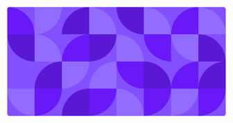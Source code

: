 <svg width="980" height="490" viewBox="0 0 980 490" fill="none" xmlns="http://www.w3.org/2000/svg">
<path fill-rule="evenodd" clip-rule="evenodd" d="M10 0C4.47715 0 0 4.47715 0 10V480C0 485.523 4.47715 490 10 490H970C975.523 490 980 485.523 980 480V10C980 4.47715 975.523 0 970 0H10Z" fill="var(--kui-color-background-primary, #8250FF)"/>
<path opacity="0.7" fill-rule="evenodd" clip-rule="evenodd" d="M857.5 0C789.88 -5.91153e-06 735 54.8435 735 122.419L857.5 122.419V0ZM122.459 122.458C122.459 57.4972 71.8431 4.29384 7.94942 0.210449C3.69567 1.09701 0.433482 4.68616 0.0400391 9.10072L0.040044 122.458L122.459 122.458ZM367.5 489.673L367.5 367.254H490C490 434.829 435.12 489.673 367.5 489.673ZM612.5 367.256V489.673C680.12 489.673 735 434.829 735 367.254H612.5V244.837L490 244.837C490 312.412 544.88 367.256 612.5 367.256ZM367.5 122.417C299.88 122.417 245 177.261 245 244.836L367.5 244.836V122.417ZM734.919 245C667.344 245 612.5 190.12 612.5 122.5H734.919V245ZM245 367.498C245 435.073 190.12 489.917 122.5 489.917V367.498H245ZM857.5 489.917C925.12 489.917 980 435.073 980 367.498H857.5V489.917ZM735 367.419C735 299.844 789.88 245 857.5 245V367.419L735 367.419Z" fill="var(--kui-color-background-primary-strong, #5E00F5)"/>
<path opacity="0.7" fill-rule="evenodd" clip-rule="evenodd" d="M612.5 0C680.075 8.05825e-07 734.918 54.88 734.918 122.5H612.5V0ZM367.5 122.419L367.5 5.35367e-06C435.12 1.12652e-05 490 54.8435 490 122.419L367.5 122.419ZM490 122.419V122.417C557.62 122.417 612.5 177.261 612.5 244.836L490 244.836L490 122.419ZM490 489.673L490 367.256H367.5C367.5 299.681 422.38 244.837 490 244.837V367.254C557.62 367.254 612.5 422.098 612.5 489.673H490ZM245 244.837L245 367.256C312.62 367.256 367.5 312.412 367.5 244.837L245 244.837ZM735 122.5C735 190.12 789.844 245 857.419 245V122.5H735ZM122.5 245V122.5L122.5 0L244.919 1.45983e-06C244.919 67.6057 190.098 122.477 122.543 122.5C190.098 122.523 244.919 177.394 244.919 245H122.5ZM857.459 122.46V0.0415307C925.079 0.0415248 979.959 54.885 979.959 122.46L857.459 122.46ZM122.459 367.459H0.0400391C0.040042 435.078 54.8836 489.958 122.459 489.958L122.459 367.459ZM857.5 367.498C857.5 435.073 802.62 489.917 735 489.917V367.498H857.5Z" fill="var(--kui-color-background-primary-weak, #9878FF)"/>
<path opacity="0.7" fill-rule="evenodd" clip-rule="evenodd" d="M245 122.5H367.419L367.419 0C299.844 0 245 54.88 245 122.5ZM612.5 244.837V367.256H735C735 299.681 680.12 244.837 612.5 244.837ZM367.5 244.836L367.5 122.417L490 122.417C490 189.992 435.12 244.836 367.5 244.836ZM367.5 367.254C299.88 367.254 245 422.098 245 489.673H367.5V367.254ZM612.419 122.5C544.844 122.5 490 67.62 490 0H612.419V122.5ZM0 122.5C0 190.12 54.8435 245 122.419 245V122.5H0ZM857.5 122.5C925.075 122.5 979.918 177.38 979.918 245H857.5V122.5ZM245 245C177.38 245 122.5 299.843 122.5 367.419H245L245 245ZM857.5 367.419C857.5 299.843 912.38 245 980 245V367.419H857.5Z" fill="var(--kui-color-background-primary-stronger, #4900C2)"/>
</svg>

